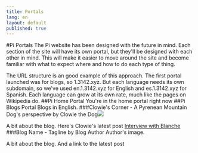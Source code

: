 ```yaml
---
title: Portals
lang: en
layout: default
published: true
---
```



#Pi Portals
The Pi website has been designed with the future in mind. Each section of the site will have its own portal, but they'll be designed with each other in mind. This will make it easier to move around the site and become familiar with what to expect where and how to do each type of thing.

The URL structure is an good example of this approach. The first portal launched was for blogs, so 1.3142.xyz. But each language needs its own subdomain, so we've used en.1.3142.xyz for English and es.1.3142.xyz for Spanish. Each language can grow at its own rate, much like the pages on Wikipedia do.
##Pi Home Portal
You're in the home portal right now
##Pi Blogs Portal
Blogs in English.
###Clowie's Corner - A Pyrenean Mountain Dog's perspective
by Clowie the Dog![](/http://clowiescorner.en.1.3142.xyz/wp-content/uploads/sites/4/2015/01/ClowieCameo.png)

A bit about the blog. Here's Clowie's latest post [Interview with Blanche](http://clowiescorner.en.1.3142.xyz/spotlight-on-blanche-aka-the-princess/)
###Blog Name - Tagline
by Blog Author Author's image.

A bit about the blog. And a link to the latest post
